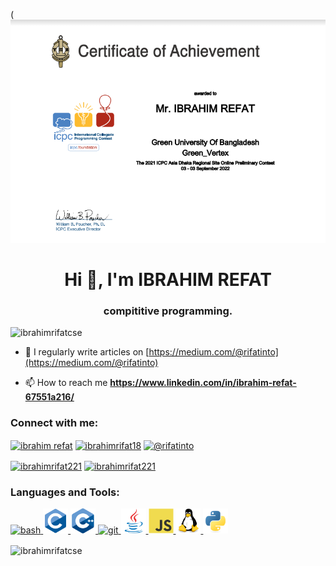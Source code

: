  (![logo](https://github.com/ibrahimrifatcse/ibrahimrifatcse/blob/main/fdfe.PNG)
<h1 align="center">Hi 👋, I'm IBRAHIM REFAT</h1>
<h3 align="center"> compititive programming.</h3>

<p align="left"> <img src="https://komarev.com/ghpvc/?username=ibrahimrifatcse&label=Profile%20views&color=0e75b6&style=flat" alt="ibrahimrifatcse" /> </p>

- 📝 I regularly write articles on [https://medium.com/@rifatinto](https://medium.com/@rifatinto)

- 📫 How to reach me **https://www.linkedin.com/in/ibrahim-refat-67551a216/**

<h3 align="left">Connect with me:</h3>
<p align="left">
 
<a href="https://linkedin.com/in/ibrahim refat" target="blank"><img align="center" src="https://raw.githubusercontent.com/rahuldkjain/github-profile-readme-generator/master/src/images/icons/Social/linked-in-alt.svg" alt="ibrahim refat" height="30" width="40" /></a>
<a href="https://fb.com/ibrahimrifat18" target="blank"><img align="center" src="https://raw.githubusercontent.com/rahuldkjain/github-profile-readme-generator/master/src/images/icons/Social/facebook.svg" alt="ibrahimrifat18" height="30" width="40" /></a>
<a href="https://medium.com/@rifatinto" target="blank"><img align="center" src="https://raw.githubusercontent.com/rahuldkjain/github-profile-readme-generator/master/src/images/icons/Social/medium.svg" alt="@rifatinto" height="30" width="40" /></a>
 
<a href="https://codeforces.com/profile/ibrahimrifat221" target="blank"><img align="center" src="https://raw.githubusercontent.com/rahuldkjain/github-profile-readme-generator/master/src/images/icons/Social/codeforces.svg" alt="ibrahimrifat221" height="30" width="40" /></a>
<a href="https://www.leetcode.com/ibrahimrifat221" target="blank"><img align="center" src="https://raw.githubusercontent.com/rahuldkjain/github-profile-readme-generator/master/src/images/icons/Social/leet-code.svg" alt="ibrahimrifat221" height="30" width="40" /></a>
</p>

<h3 align="left">Languages and Tools:</h3>
 <a href="https://www.gnu.org/software/bash/" target="_blank" rel="noreferrer"> <img src="https://www.vectorlogo.zone/logos/gnu_bash/gnu_bash-icon.svg" alt="bash" width="40" height="40"/> </a> <a href="https://www.cprogramming.com/" target="_blank" rel="noreferrer"> <img src="https://raw.githubusercontent.com/devicons/devicon/master/icons/c/c-original.svg" alt="c" width="40" height="40"/> </a> <a href="https://www.w3schools.com/cpp/" target="_blank" rel="noreferrer"> <img src="https://raw.githubusercontent.com/devicons/devicon/master/icons/cplusplus/cplusplus-original.svg" alt="cplusplus" width="40" height="40"/> </a> </a> <a href="https://git-scm.com/" target="_blank" rel="noreferrer"> <img src="https://www.vectorlogo.zone/logos/git-scm/git-scm-icon.svg" alt="git" width="40" height="40"/> </a>  </a> <a href="https://www.java.com" target="_blank" rel="noreferrer"> <img src="https://raw.githubusercontent.com/devicons/devicon/master/icons/java/java-original.svg" alt="java" width="40" height="40"/> </a> <a href="https://developer.mozilla.org/en-US/docs/Web/JavaScript" target="_blank" rel="noreferrer"> <img src="https://raw.githubusercontent.com/devicons/devicon/master/icons/javascript/javascript-original.svg" alt="javascript" width="40" height="40"/> </a> <a href="https://www.linux.org/" target="_blank" rel="noreferrer"> <img src="https://raw.githubusercontent.com/devicons/devicon/master/icons/linux/linux-original.svg" alt="linux" width="40" height="40"/> </a><a href="https://www.python.org" target="_blank" rel="noreferrer"> <img src="https://raw.githubusercontent.com/devicons/devicon/master/icons/python/python-original.svg" alt="python" width="40" height="40"/></a></p>

<p><img align="center" src="https://github-readme-stats.vercel.app/api/top-langs?username=ibrahimrifatcse&show_icons=true&locale=en&layout=compact" alt="ibrahimrifatcse" /></p>

